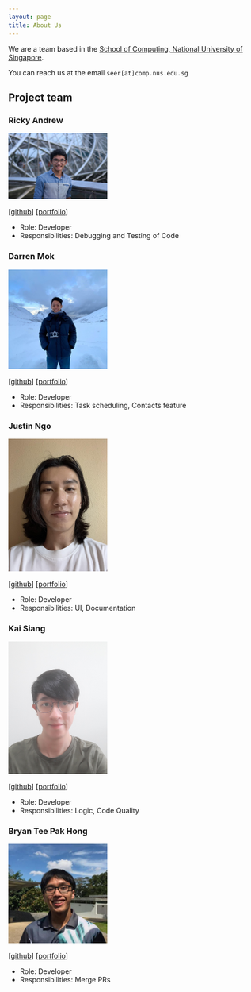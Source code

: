 ```yaml
---
layout: page
title: About Us
---
```


We are a team based in the [School of Computing, National University of Singapore](http://www.comp.nus.edu.sg).

You can reach us at the email `seer[at]comp.nus.edu.sg`

## Project team

### Ricky Andrew

<img src="images/rickyaandrew.png" width="200px">

[[github](https://github.com/rickyaandrew)]
[[portfolio](team/ricky.md)]

* Role: Developer
* Responsibilities: Debugging and Testing of Code

### Darren Mok

<img src="images/mokdarren.png" width="200px">

[[github](https://github.com/mokdarren)]
[[portfolio](team/mokdarren.md)]

* Role: Developer
* Responsibilities: Task scheduling, Contacts feature

### Justin Ngo

<img src="images/whoisjustinngo.png" width="200px">

[[github](http://github.com/whoisjustinngo)]
[[portfolio](team/justin.md)]

* Role: Developer
* Responsibilities: UI, Documentation

### Kai Siang

<img src="images/kslui99.png" width="200px">

[[github](https://github.com/kslui99)]
[[portfolio](team/kaisiang.md)]

* Role: Developer
* Responsibilities: Logic, Code Quality

### Bryan Tee Pak Hong

<img src="images/spdpnd98.png" width="200px">

[[github](https://github.com/SpdPnd98)]
[[portfolio](team/bryantee.md)]

* Role: Developer
* Responsibilities: Merge PRs

